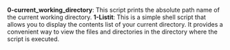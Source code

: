 **0-current_working_directory**: This script prints the absolute path name of the current working directory.
**1-Listit**: This is a simple shell script that allows you to display the contents list of your current directory. It provides a convenient way to view the files and directories in the directory where the script is executed.
